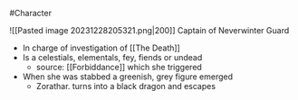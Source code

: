 #Character

![[Pasted image 20231228205321.png|200]]
Captain of Neverwinter Guard
- In charge of investigation of [[The Death]]
- Is a celestials, elementals, fey, fiends or undead
	- source: [[Forbiddance]] which she triggered
- When she was stabbed a greenish, grey figure emerged
	- Zorathar. turns into a black dragon and escapes